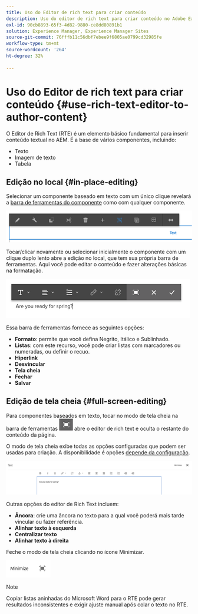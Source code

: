```yaml
---
title: Uso do Editor de rich text para criar conteúdo
description: Uso do editor de rich text para criar conteúdo no Adobe Experience Manager 6.5.
exl-id: 90cb8893-65f3-4d82-9880-ce8dd80891b1
solution: Experience Manager, Experience Manager Sites
source-git-commit: 76fffb11c56dbf7ebee9f6805ae0799cd32985fe
workflow-type: tm+mt
source-wordcount: '264'
ht-degree: 32%

---
```


# Uso do Editor de rich text para criar conteúdo {#use-rich-text-editor-to-author-content}

O Editor de Rich Text (RTE) é um elemento básico fundamental para inserir conteúdo textual no AEM. É a base de vários componentes, incluindo:

* Texto
* Imagem de texto
* Tabela

## Edição no local {#in-place-editing}

Selecionar um componente baseado em texto com um único clique revelará a [barra de ferramentas do componente](/help/sites-authoring/editing-content.md#edit-configure-copy-cut-delete-paste) como com qualquer componente.

![screen_shot_2018-03-21at163054](assets/screen_shot_2018-03-21at163054.png)

Tocar/clicar novamente ou selecionar inicialmente o componente com um clique duplo lento abre a edição no local, que tem sua própria barra de ferramentas. Aqui você pode editar o conteúdo e fazer alterações básicas na formatação.

![screen_shot_2018-03-21at163214](assets/screen_shot_2018-03-21at163214.png)

Essa barra de ferramentas fornece as seguintes opções:

* **Formato**: permite que você defina Negrito, Itálico e Sublinhado.
* **Listas**: com este recurso, você pode criar listas com marcadores ou numeradas, ou definir o recuo.
* **Hiperlink**
* **Desvincular**
* **Tela cheia**
* **Fechar**
* **Salvar**

## Edição de tela cheia {#full-screen-editing}

Para componentes baseados em texto, tocar no modo de tela cheia na barra de ferramentas ![Modo de edição de tela inteira](do-not-localize/screen_shot_2018-03-21at163236.png) abre o editor de rich text e oculta o restante do conteúdo da página.

O modo de tela cheia exibe todas as opções configuradas que podem ser usadas para criação. A disponibilidade é opções [depende da configuração](/help/sites-administering/rich-text-editor.md).

![screen_shot_2018-03-21at163248](assets/screen_shot_2018-03-21at163248.png)

Outras opções do editor de Rich Text incluem:

* **Âncora**: crie uma âncora no texto para a qual você poderá mais tarde vincular ou fazer referência.
* **Alinhar texto à esquerda**
* **Centralizar texto**
* **Alinhar texto à direita**

Feche o modo de tela cheia clicando no ícone Minimizar.

![screen_shot_2018-03-21at163323](assets/screen_shot_2018-03-21at163323.png)

>[!NOTE]
>
>Copiar listas aninhadas do Microsoft Word para o RTE pode gerar resultados inconsistentes e exigir ajuste manual após colar o texto no RTE.
